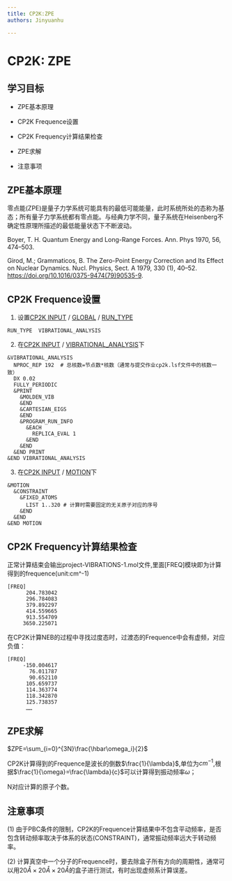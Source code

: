 ```yaml
---
title: CP2K:ZPE
authors: Jinyuanhu

---
```


# CP2K: ZPE

## 学习目标

- ZPE基本原理

- CP2K Frequence设置

- CP2K Frequency计算结果检查

- ZPE求解

- 注意事项

  

## ZPE基本原理

零点能(ZPE)是量子力学系统可能具有的最低可能能量，此时系统所处的态称为基态；所有量子力学系统都有零点能。与经典力学不同，量子系统在Heisenberg不确定性原理所描述的最低能量状态下不断波动。

Boyer, T. H. Quantum Energy and Long-Range Forces. Ann. Phys 1970, 56, 474–503.

Girod, M.; Grammaticos, B. The Zero-Point Energy Correction and Its Effect on Nuclear Dynamics. Nucl. Physics, Sect. A 1979, 330 (1), 40–52. https://doi.org/10.1016/0375-9474(79)90535-9.

## CP2K Frequence设置

1. 设置[CP2K INPUT](https://manual.cp2k.org/cp2k-8_1-branch/CP2K_INPUT.html) / [GLOBAL](https://manual.cp2k.org/cp2k-8_2-branch/CP2K_INPUT/GLOBAL.html) / [RUN_TYPE](https://manual.cp2k.org/cp2k-8_2-branch/CP2K_INPUT/GLOBAL.html#list_RUN_TYPE)

```cp2k
RUN_TYPE  VIBRATIONAL_ANALYSIS
```
2. 在[CP2K INPUT](https://manual.cp2k.org/cp2k-8_1-branch/CP2K_INPUT.html) / [VIBRATIONAL_ANALYSIS](https://manual.cp2k.org/cp2k-8_2-branch/CP2K_INPUT/VIBRATIONAL_ANALYSIS.html)下

```cp2k
&VIBRATIONAL_ANALYSIS
  NPROC_REP 192  # 总核数=节点数*核数（通常与提交作业cp2k.lsf文件中的核数一致）
  DX 0.02
  FULLY_PERIODIC
  &PRINT
    &MOLDEN_VIB
    &END
    &CARTESIAN_EIGS
    &END
    &PROGRAM_RUN_INFO
      &EACH
        REPLICA_EVAL 1
      &END
    &END
  &END PRINT
&END VIBRATIONAL_ANALYSIS
```

3. 在[CP2K INPUT](https://manual.cp2k.org/cp2k-8_1-branch/CP2K_INPUT.html) / [MOTION](https://manual.cp2k.org/cp2k-8_2-branch/CP2K_INPUT/MOTION.html)下

```cp2k
&MOTION
  &CONSTRAINT
    &FIXED_ATOMS
      LIST 1..320 # 计算时需要固定的无关原子对应的序号
    &END
  &END
&END MOTION
```

## CP2K Frequency计算结果检查

正常计算结束会输出project-VIBRATIONS-1.mol文件,里面[FREQ]模块即为计算得到的frequence(unit:cm^-1)

```cp2k
[FREQ]
      204.783042
      296.784083
      379.892297
      414.559665
      913.554709
     3650.225071
```

在CP2K计算NEB的过程中寻找过度态时，过渡态的Frequence中会有虚频，对应负值：

```cp2k
[FREQ]
     -150.004617
       76.011787
       90.652110
      105.659737
      114.363774
      118.342870
      125.738357
      ……
```

## ZPE求解

$ZPE=\sum_{i=0}^{3N}\frac{\hbar\omega_i}{2}$

CP2K计算得到的Frequence是波长的倒数$\frac{1}{\lambda}$,单位为$cm^{-1}$,根据$\frac{1}{\omega}=\frac{\lambda}{c}$可以计算得到振动频率$\omega$；

N对应计算的原子个数。


## 注意事项

(1) 由于PBC条件的限制，CP2K的Frequence计算结果中不包含平动频率，是否包含转动频率取决于体系的状态(CONSTRAINT)，通常振动频率远大于转动频率。

(2) 计算真空中一个分子的Frequence时，要去除盒子所有方向的周期性，通常可以用$20Å\times20Å\times20Å$的盒子进行测试，有时出现虚频系计算误差。



